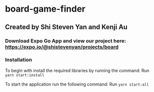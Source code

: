 # board-game-finder
## Created by Shi Steven Yan and Kenji Au
### Download Expo Go App and view our project here: https://expo.io/@shistevenyan/projects/board

### Installation
To begin with install the required libraries by running the command:
Run `yarn start:install`

To start the application run the following command:
Run `yarn start:all`

